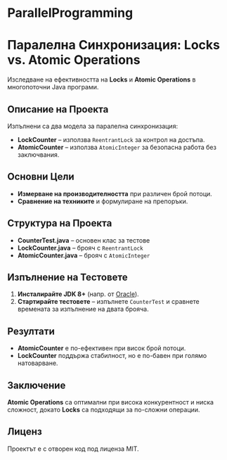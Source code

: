 # ParallelProgramming
# **Паралелна Синхронизация: Locks vs. Atomic Operations**

Изследване на ефективността на **Locks** и **Atomic Operations** в многопоточни Java програми.

## **Описание на Проекта**
Изпълнени са два модела за паралелна синхронизация:
- **LockCounter** – използва `ReentrantLock` за контрол на достъпа.
- **AtomicCounter** – използва `AtomicInteger` за безопасна работа без заключвания.

## **Основни Цели**
- **Измерване на производителността** при различен брой потоци.
- **Сравнение на техниките** и формулиране на препоръки.

## **Структура на Проекта**
- **CounterTest.java** – основен клас за тестове
- **LockCounter.java** – брояч с `ReentrantLock`
- **AtomicCounter.java** – брояч с `AtomicInteger`

## **Изпълнение на Тестовете**
1. **Инсталирайте JDK 8+** (напр. от [Oracle](https://www.oracle.com/java/)).
2. **Стартирайте тестовете** – изпълнете `CounterTest` и сравнете времената за изпълнение на двата брояча.

## **Резултати**
- **AtomicCounter** е по-ефективен при висок брой потоци.
- **LockCounter** поддържа стабилност, но е по-бавен при голямо натоварване.

## **Заключение**
**Atomic Operations** са оптимални при висока конкурентност и ниска сложност, докато **Locks** са подходящи за по-сложни операции.

## **Лиценз**
Проектът е с отворен код под лиценза MIT.

